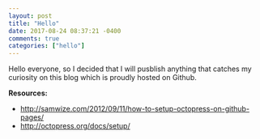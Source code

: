 ```yaml
---
layout: post
title: "Hello"
date: 2017-08-24 08:37:21 -0400
comments: true
categories: ["hello"] 
---
```


Hello everyone, so I decided that I will pusblish anything that catches my curiosity on this blog which is proudly hosted on Github.

**Resources:**

- http://samwize.com/2012/09/11/how-to-setup-octopress-on-github-pages/
- http://octopress.org/docs/setup/
